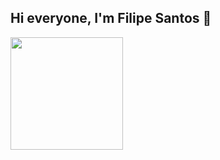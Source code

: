 ## Hi everyone, I'm Filipe Santos 👋

<div>
  <img height="180em" src=https://github-readme-stats.vercel.app/api?username=Filipe-Ti&theme=dark&show_icons=true
</div>

<!--
**Filipe-Ti/Filipe-Ti** is a ✨ _special_ ✨ repository because its `README.md` (this file) appears on your GitHub profile.

Here are some ideas to get you started:

- 🔭 I’m currently working on ...
- 🌱 I’m currently learning ...
- 👯 I’m looking to collaborate on ...
- 🤔 I’m looking for help with ...
- 💬 Ask me about ...
- 📫 How to reach me: ...
- 😄 Pronouns: ...
- ⚡ Fun fact: ...
-->
